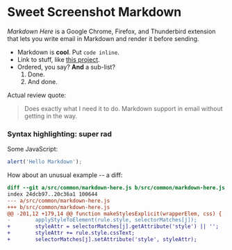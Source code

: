 # Sweet Screenshot Markdown

*Markdown Here* is a Google Chrome, Firefox, and Thunderbird extension that lets you write email in Markdown and render it before sending. 

* Markdown is **cool**. Put `code inline`.
* Link to stuff, like [this project](https://github.com/adam-p/markdown-here).
* Ordered, you say? **And** a sub-list?
  1. Done.
  2. And done. 

Actual review quote:

> Does exactly what I need it to do. Markdown support in email without getting in the way.

### Syntax highlighting: super rad

Some JavaScript:

```javascript
alert('Hello Markdown');
```

How about an unusual example -- a diff:

```diff
diff --git a/src/common/markdown-here.js b/src/common/markdown-here.js
index 24dcb97..20c36a1 100644
--- a/src/common/markdown-here.js
+++ b/src/common/markdown-here.js
@@ -201,12 +179,14 @@ function makeStylesExplicit(wrapperElem, css) {
-        applyStyleToElement(rule.style, selectorMatches[j]);
+        styleAttr = selectorMatches[j].getAttribute('style') || '';
+        styleAttr += rule.style.cssText;
+        selectorMatches[j].setAttribute('style', styleAttr);
```

